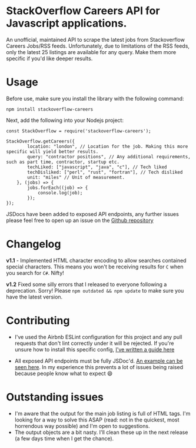 # StackOverflow Careers API for Javascript applications.

An unofficial, maintained API to scrape the latest jobs from Stackoverflow Careers Jobs/RSS feeds. 
Unfortunately, due to limitations of the RSS feeds, only the latest 25 listings are available for any query. Make them more specific if you'd like deeper results.

# Usage

Before use, make sure you install the library with the following command:

    npm install stackoverflow-careers

Next, add the following into your Nodejs project:

    const StackOverflow = require('stackoverflow-careers');

    StackOverflow.getCareers({
            location: "london", // Location for the job. Making this more specific will yield better results.
            query: "contractor positions", // Any additional requirements, such as part time, contractor, startup etc.
            techLiked: ["javascript", "java", "c"], // Tech liked
            techDisliked: ["perl", "rust", "fortran"], // Tech disliked
            unit: "miles" // Unit of measurement.
        }, (jobs) => {
            jobs.forEach((job) => {
                console.log(job);
            });
    });


JSDocs have been added to exposed API endpoints, any further issues please feel free to open up an issue on the [Github repository](https://github.com/james-gould/stackoverflow-careers/issues)

# Changelog

**v1.1** - Implemented HTML character encoding to allow searches contained special characters. This means you won't be receiving results for `C` when you search for `C#`. Nifty!

**v1.2** Fixed some silly errors that I released to everyone following a deprecation. Sorry! Please `npm outdated && npm update` to make sure you have the latest version.

# Contributing

- I've used the Airbnb ESLint configuration for this project and any pull requests that don't lint correctly under it will be rejected. If you're unsure how to install this specific config, [I've written a guide here](http://fullstackhumanoid.com/quick-eslint-set-up-with-google-airbnb-or-standard-rulesets/)

- All exposed API endpoints must be fully JSDoc'd. [An example can be seen here](https://github.com/james-gould/stackoverflow-careers/blob/master/lib/SO.js#L59-L67). In my experience this prevents a lot of issues being raised because people know what to expect :smile:

# Outstanding issues

- I'm aware that the output for the main job listing is full of HTML tags. I'm looking for a way to solve this ASAP (read: not in the quickest, most horrendous way possible) and I'm open to suggestions.
- The output objects are a bit nasty. I'll clean these up in the next release (a few days time when I get the chance).
